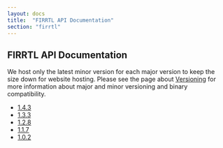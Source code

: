 ```yaml
---
layout: docs
title:  "FIRRTL API Documentation"
section: "firrtl"
---
```


## FIRRTL API Documentation

We host only the latest minor version for each major version to keep the size down for website hosting.
Please see the page about [Versioning](../../chisel3/docs/appendix/versioning.html) for more information about major and minor versioning and binary compatibility.

* [1.4.3](1.4.3/)
* [1.3.3](1.3.3/)
* [1.2.8](1.2.8/)
* [1.1.7](1.1.7/)
* [1.0.2](1.0.2/)


